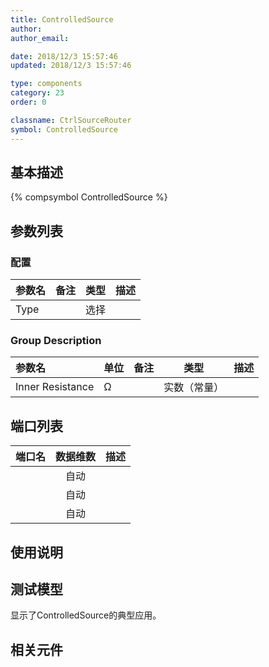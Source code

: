 ```yaml
---
title: ControlledSource
author: 
author_email:

date: 2018/12/3 15:57:46
updated: 2018/12/3 15:57:46

type: components
category: 23
order: 0

classname: CtrlSourceRouter
symbol: ControlledSource
---
```

## 基本描述
{% compsymbol ControlledSource %}

## 参数列表
### 配置
| 参数名 | 备注 | 类型 | 描述 |
| :--- | :--- | :--: | :--- |
| Type |  | 选择 |  |

### Group Description
| 参数名 | 单位 | 备注 | 类型 | 描述 |
| :--- | :--- | :--- | :--: | :--- |
| Inner Resistance | Ω |  | 实数（常量） |  |


## 端口列表

| 端口名 | 数据维数 | 描述 |
| :--- | :--:  | :--- |
|  | 自动 | |                   
|  | 自动 | |                   
|  | 自动 | |                   

## 使用说明


## 测试模型
[<test name>](<test link>)显示了ControlledSource的典型应用。

## 相关元件


